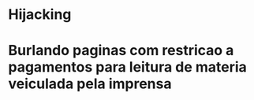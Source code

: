 # Hijacking
# Burlando paginas com restricao a pagamentos para leitura de materia veiculada pela imprensa
